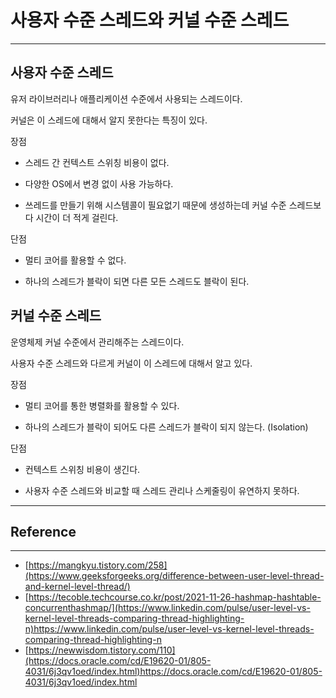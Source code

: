 # 사용자 수준 스레드와 커널 수준 스레드

---

## 사용자 수준 스레드

유저 라이브러리나 애플리케이션 수준에서 사용되는 스레드이다. 

커널은 이 스레드에 대해서 알지 못한다는 특징이 있다.

장점

- 스레드 간 컨텍스트 스위칭 비용이 없다.

- 다양한 OS에서 변경 없이 사용 가능하다.

- 쓰레드를 만들기 위해 시스템콜이 필요없기 때문에 생성하는데 커널 수준 스레드보다 시간이 더 적게 걸린다.

단점

- 멀티 코어를 활용할 수 없다.

- 하나의 스레드가 블락이 되면 다른 모든 스레드도 블락이 된다.

## 커널 수준 스레드

운영체제 커널 수준에서 관리해주는 스레드이다.

사용자 수준 스레드와 다르게 커널이 이 스레드에 대해서 알고 있다.

장점

- 멀티 코어를 통한 병렬화를 활용할 수 있다.

- 하나의 스레드가 블락이 되어도 다른 스레드가 블락이 되지 않는다. (Isolation)

단점

- 컨텍스트 스위칭 비용이 생긴다. 

- 사용자 수준 스레드와 비교할 때 스레드 관리나 스케줄링이 유연하지 못하다.

---
## Reference
---
- [https://mangkyu.tistory.com/258](https://www.geeksforgeeks.org/difference-between-user-level-thread-and-kernel-level-thread/)
- [https://tecoble.techcourse.co.kr/post/2021-11-26-hashmap-hashtable-concurrenthashmap/](https://www.linkedin.com/pulse/user-level-vs-kernel-level-threads-comparing-thread-highlighting-n)https://www.linkedin.com/pulse/user-level-vs-kernel-level-threads-comparing-thread-highlighting-n
- [https://newwisdom.tistory.com/110](https://docs.oracle.com/cd/E19620-01/805-4031/6j3qv1oed/index.html)https://docs.oracle.com/cd/E19620-01/805-4031/6j3qv1oed/index.html
